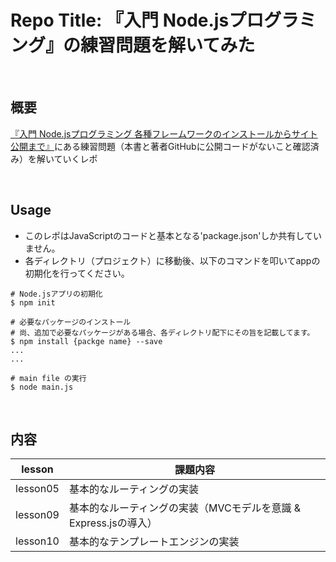 Repo Title: 『入門 Node.jsプログラミング』の練習問題を解いてみた
====

<br>

## 概要
 [『入門 Node.jsプログラミング 各種フレームワークのインストールからサイト公開まで』](https://www.shoeisha.co.jp/book/detail/9784798158624)にある練習問題（本書と著者GitHubに公開コードがないこと確認済み）を解いていくレポ

<br>

## Usage
- このレポはJavaScriptのコードと基本となる'package.json'しか共有していません。
- 各ディレクトリ（プロジェクト）に移動後、以下のコマンドを叩いてappの初期化を行ってください。

```
# Node.jsアプリの初期化
$ npm init

# 必要なパッケージのインストール
# 尚、追加で必要なパッケージがある場合、各ディレクトリ配下にその旨を記載してます。
$ npm install {packge name} --save
...
...

# main file の実行
$ node main.js
```

<br>

## 内容

| lesson | 課題内容 |
| -- | -- |
| lesson05 | 基本的なルーティングの実装 |
| lesson09 | 基本的なルーティングの実装（MVCモデルを意識 & Express.jsの導入） |
| lesson10 | 基本的なテンプレートエンジンの実装 |